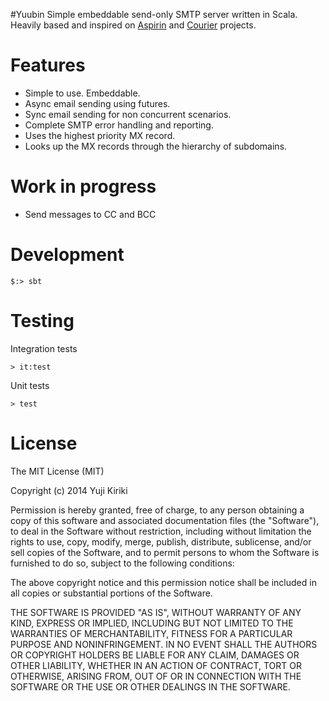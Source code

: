 #Yuubin
Simple embeddable send-only SMTP server written in Scala. 
Heavily based and inspired on [Aspirin](https://github.com/masukomi/aspirin) and [Courier](https://github.com/softprops/courier) projects.

# Features
* Simple to use. Embeddable.
* Async email sending using futures.
* Sync email sending for non concurrent scenarios.
* Complete SMTP error handling and reporting.
* Uses the highest priority MX record.
* Looks up the MX records through the hierarchy of subdomains.

# Work in progress
* Send messages to CC and BCC


# Development

```shell
$:> sbt
```

# Testing

Integration tests

```shell
> it:test
```

Unit tests

```shell
> test
```

# License
The MIT License (MIT)

Copyright (c) 2014 Yuji Kiriki

Permission is hereby granted, free of charge, to any person obtaining a copy
of this software and associated documentation files (the "Software"), to deal
in the Software without restriction, including without limitation the rights
to use, copy, modify, merge, publish, distribute, sublicense, and/or sell
copies of the Software, and to permit persons to whom the Software is
furnished to do so, subject to the following conditions:

The above copyright notice and this permission notice shall be included in all
copies or substantial portions of the Software.

THE SOFTWARE IS PROVIDED "AS IS", WITHOUT WARRANTY OF ANY KIND, EXPRESS OR
IMPLIED, INCLUDING BUT NOT LIMITED TO THE WARRANTIES OF MERCHANTABILITY,
FITNESS FOR A PARTICULAR PURPOSE AND NONINFRINGEMENT. IN NO EVENT SHALL THE
AUTHORS OR COPYRIGHT HOLDERS BE LIABLE FOR ANY CLAIM, DAMAGES OR OTHER
LIABILITY, WHETHER IN AN ACTION OF CONTRACT, TORT OR OTHERWISE, ARISING FROM,
OUT OF OR IN CONNECTION WITH THE SOFTWARE OR THE USE OR OTHER DEALINGS IN THE
SOFTWARE.
